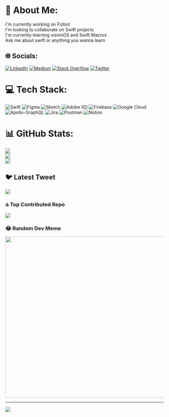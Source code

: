 # 💫 About Me:
I'm currently working on Fizbot<br>I'm looking to collaborate on Swift projects<br>I'm currently learning visionOS and Swift Macros<br>Ask me about swift or anything you wanna learn<br>


## 🌐 Socials:
[![LinkedIn](https://img.shields.io/badge/LinkedIn-%230077B5.svg?logo=linkedin&logoColor=white)](https://linkedin.com/in/alkincakiralar) [![Medium](https://img.shields.io/badge/Medium-12100E?logo=medium&logoColor=white)](https://medium.com/@acakiralar) [![Stack Overflow](https://img.shields.io/badge/-Stackoverflow-FE7A16?logo=stack-overflow&logoColor=white)](https://stackoverflow.com/users/8836579) [![Twitter](https://img.shields.io/badge/Twitter-%231DA1F2.svg?logo=Twitter&logoColor=white)](https://twitter.com/acakiralar) 

# 💻 Tech Stack:
![Swift](https://img.shields.io/badge/swift-F54A2A?style=for-the-badge&logo=swift&logoColor=white) 	![Figma](https://img.shields.io/badge/figma-%23F24E1E.svg?style=for-the-badge&logo=figma&logoColor=white) ![Sketch](https://img.shields.io/badge/Sketch-FFB387?style=for-the-badge&logo=sketch&logoColor=black) ![Adobe XD](https://img.shields.io/badge/Adobe%20XD-470137?style=for-the-badge&logo=Adobe%20XD&logoColor=#FF61F6) ![Firebase](https://img.shields.io/badge/firebase-%23039BE5.svg?style=for-the-badge&logo=firebase) ![Google Cloud](https://img.shields.io/badge/Google%20Cloud-%234285F4.svg?style=for-the-badge&logo=google-cloud&logoColor=white) ![Apollo-GraphQL](https://img.shields.io/badge/-ApolloGraphQL-311C87?style=for-the-badge&logo=apollo-graphql) ![Jira](https://img.shields.io/badge/jira-%230A0FFF.svg?style=for-the-badge&logo=jira&logoColor=white) ![Postman](https://img.shields.io/badge/Postman-FF6C37?style=for-the-badge&logo=postman&logoColor=white) ![Notion](https://img.shields.io/badge/Notion-%23000000.svg?style=for-the-badge&logo=notion&logoColor=white)
# 📊 GitHub Stats:
![](https://github-readme-stats.vercel.app/api?username=alkincakiralar1996&theme=dark&hide_border=false&include_all_commits=true&count_private=true)<br/>
![](https://github-readme-streak-stats.herokuapp.com/?user=alkincakiralar1996&theme=dark&hide_border=false)<br/>
![](https://github-readme-stats.vercel.app/api/top-langs/?username=alkincakiralar1996&theme=dark&hide_border=false&include_all_commits=true&count_private=true&layout=compact)

## 🐦 Latest Tweet
[![](https://gtce.itsvg.in/api?username=acakiralar)](https://github.com/VishwaGauravIn/github-twitter-card-embed)

### 🔝 Top Contributed Repo
![](https://github-contributor-stats.vercel.app/api?username=alkincakiralar1996&limit=5&theme=dark&combine_all_yearly_contributions=true)

### 😂 Random Dev Meme
<img src="https://rm.up.railway.app/" width="512px"/>

---
[![](https://visitcount.itsvg.in/api?id=alkincakiralar1996&icon=0&color=0)](https://visitcount.itsvg.in)

<!-- Proudly created with GPRM ( https://gprm.itsvg.in ) -->
